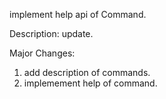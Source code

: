 implement help api of Command.

Description:
update.

Major Changes:
1. add description of commands.
2. implemement help of command.
